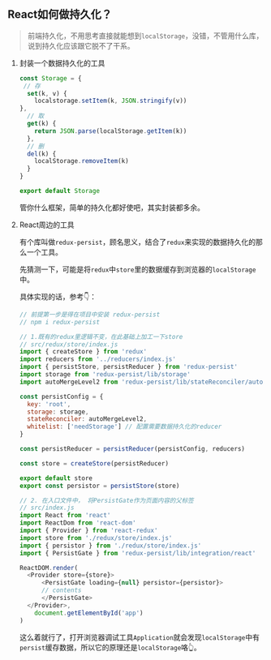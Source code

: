 ## React如何做持久化？

> 前端持久化，不用思考直接就能想到`localStorage`，没错，不管用什么库，说到持久化应该跟它脱不了干系。

1. 封装一个数据持久化的工具
   
   ```javascript
   const Storage = {
    // 存
     set(k, v) {
       localstorage.setItem(k, JSON.stringify(v))
   },
     // 取
     get(k) {
       return JSON.parse(localStorage.getItem(k))
     },
     // 删
     del(k) {
       localStorage.removeItem(k)
     }
   }
   
   export default Storage
   ```
   
   管你什么框架，简单的持久化都好使吧，其实封装都多余。

2. React周边的工具
   
   有个库叫做`redux-persist`，顾名思义，结合了`redux`来实现的数据持久化的那么一个工具。
   
   先猜测一下，可能是将`redux`中`store`里的数据缓存到浏览器的`localStorage`中。
   
   具体实现的话，参考👇：
   
   ```javascript
   // 前提第一步是得在项目中安装 redux-persist
   // npm i redux-persist
   
   // 1.既有的redux里逻辑不变，在此基础上加工一下store
   // src/redux/store/index.js
   import { createStore } from 'redux'
   import reducers from '../reducers/index.js'
   import { persistStore, persistReducer } from 'redux-persist'
   import storage from 'redux-persist/lib/storage'
   import autoMergeLevel2 from 'redux-persist/lib/stateReconciler/autoMergeLevel2'
   
   const persistConfig = {
     key: 'root',
     storage: storage,
     stateReconciler: autoMergeLevel2,
     whitelist: ['needStorage'] // 配置需要数据持久化的reducer
   }
   
   const persistReducer = persistReducer(persistConfig, reducers)
   
   const store = createStore(persistReducer)
   
   export default store
   export const persistor = persistStore(store)
   
   // 2. 在入口文件中， 将PersistGate作为页面内容的父标签
   // src/index.js
   import React from 'react'
   import ReactDom from 'react-dom'
   import { Provider } from 'react-redux'
   import store from './redux/store/index.js'
   import { persistor } from './redux/store/index.js'
   import { PersistGate } from 'redux-persist/lib/integration/react'
   
   ReactDOM.render(
     <Provider store={store}>
         <PersistGate loading={null} persistor={persistor}>
         // contents
         </PersistGate>
     </Provider>,
       document.getElementById('app')
   )
   ```
   
   这么着就行了，打开浏览器调试工具`Application`就会发现`localStorage`中有`persist`缓存数据，所以它的原理还是`localStorage`咯👆。
